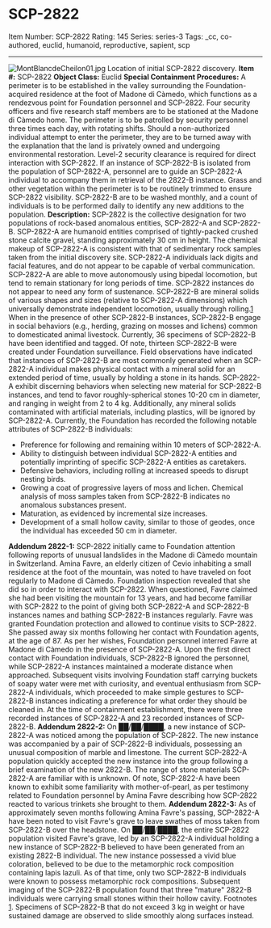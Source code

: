 # SCP-2822
Item Number: SCP-2822
Rating: 145
Series: series-3
Tags: _cc, co-authored, euclid, humanoid, reproductive, sapient, scp

---

![MontBlancdeCheilon01.jpg](https://scp-wiki.wdfiles.com/local--files/scp-2822/MontBlancdeCheilon01.jpg)
Location of initial SCP-2822 discovery.
**Item #:** SCP-2822
**Object Class:** Euclid
**Special Containment Procedures:** A perimeter is to be established in the valley surrounding the Foundation-acquired residence at the foot of Madone di Càmedo, which functions as a rendezvous point for Foundation personnel and SCP-2822.
Four security officers and five research staff members are to be stationed at the Madone di Càmedo home. The perimeter is to be patrolled by security personnel three times each day, with rotating shifts. Should a non-authorized individual attempt to enter the perimeter, they are to be turned away with the explanation that the land is privately owned and undergoing environmental restoration.
Level-2 security clearance is required for direct interaction with SCP-2822. If an instance of SCP-2822-B is isolated from the population of SCP-2822-A, personnel are to guide an SCP-2822-A individual to accompany them in retrieval of the 2822-B instance.
Grass and other vegetation within the perimeter is to be routinely trimmed to ensure SCP-2822 visibility. SCP-2822-B are to be washed monthly, and a count of individuals is to be performed daily to identify any new additions to the population.
**Description:** SCP-2822 is the collective designation for two populations of rock-based anomalous entities, SCP-2822-A and SCP-2822-B.
SCP-2822-A are humanoid entities comprised of tightly-packed crushed stone calcite gravel, standing approximately 30 cm in height. The chemical makeup of SCP-2822-A is consistent with that of sedimentary rock samples taken from the initial discovery site. SCP-2822-A individuals lack digits and facial features, and do not appear to be capable of verbal communication. SCP-2822-A are able to move autonomously using bipedal locomotion, but tend to remain stationary for long periods of time. SCP-2822 instances do not appear to need any form of sustenance.
SCP-2822-B are mineral solids of various shapes and sizes (relative to SCP-2822-A dimensions) which universally demonstrate independent locomotion, usually through rolling.[1](javascript:;) When in the presence of other SCP-2822-B instances, SCP-2822-B engage in social behaviors (e.g., herding, grazing on mosses and lichens) common to domesticated animal livestock. Currently, 36 specimens of SCP-2822-B have been identified and tagged. Of note, thirteen SCP-2822-B were created under Foundation surveillance.
Field observations have indicated that instances of SCP-2822-B are most commonly generated when an SCP-2822-A individual makes physical contact with a mineral solid for an extended period of time, usually by holding a stone in its hands. SCP-2822-A exhibit discerning behaviors when selecting new material for SCP-2822-B instances, and tend to favor roughly-spherical stones 10-20 cm in diameter, and ranging in weight from 2 to 4 kg. Additionally, any mineral solids contaminated with artificial materials, including plastics, will be ignored by SCP-2822-A.
Currently, the Foundation has recorded the following notable attributes of SCP-2822-B individuals:
  * Preference for following and remaining within 10 meters of SCP-2822-A.
  * Ability to distinguish between individual SCP-2822-A entities and potentially imprinting of specific SCP-2822-A entities as caretakers.
  * Defensive behaviors, including rolling at increased speeds to disrupt nesting birds.
  * Growing a coat of progressive layers of moss and lichen. Chemical analysis of moss samples taken from SCP-2822-B indicates no anomalous substances present.
  * Maturation, as evidenced by incremental size increases.
  * Development of a small hollow cavity, similar to those of geodes, once the individual has exceeded 50 cm in diameter.

**Addendum 2822-1:** SCP-2822 initially came to Foundation attention following reports of unusual landslides in the Madone di Càmedo mountain in Switzerland.
Amina Favre, an elderly citizen of Cevio inhabiting a small residence at the foot of the mountain, was noted to have traveled on foot regularly to Madone di Càmedo. Foundation inspection revealed that she did so in order to interact with SCP-2822. When questioned, Favre claimed she had been visiting the mountain for 13 years, and had become familiar with SCP-2822 to the point of giving both SCP-2822-A and SCP-2822-B instances names and bathing SCP-2822-B instances regularly.
Favre was granted Foundation protection and allowed to continue visits to SCP-2822. She passed away six months following her contact with Foundation agents, at the age of 87. As per her wishes, Foundation personnel interred Favre at Madone di Càmedo in the presence of SCP-2822-A.
Upon the first direct contact with Foundation individuals, SCP-2822-B ignored the personnel, while SCP-2822-A instances maintained a moderate distance when approached. Subsequent visits involving Foundation staff carrying buckets of soapy water were met with curiosity, and eventual enthusiasm from SCP-2822-A individuals, which proceeded to make simple gestures to SCP-2822-B instances indicating a preference for what order they should be cleaned in.
At the time of containment establishment, there were three recorded instances of SCP-2822-A and 23 recorded instances of SCP-2822-B.
**Addendum 2822-2:** On ██/██/████, a new instance of SCP-2822-A was noticed among the population of SCP-2822. The new instance was accompanied by a pair of SCP-2822-B individuals, possessing an unusual composition of marble and limestone. The current SCP-2822-A population quickly accepted the new instance into the group following a brief examination of the new 2822-B.
The range of stone materials SCP-2822-A are familiar with is unknown. Of note, SCP-2822-A have been known to exhibit some familiarity with mother-of-pearl, as per testimony related to Foundation personnel by Amina Favre describing how SCP-2822 reacted to various trinkets she brought to them.
**Addendum 2822-3:** As of approximately seven months following Amina Favre's passing, SCP-2822-A have been noted to visit Favre's grave to leave swathes of moss taken from SCP-2822-B over the headstone.
On ██/██/████, the entire SCP-2822 population visited Favre's grave, led by an SCP-2822-A individual holding a new instance of SCP-2822-B believed to have been generated from an existing 2822-B individual. The new instance possessed a vivid blue coloration, believed to be due to the metamorphic rock composition containing lapis lazuli. As of that time, only two SCP-2822-B individuals were known to possess metamorphic rock compositions.
Subsequent imaging of the SCP-2822-B population found that three "mature" 2822-B individuals were carrying small stones within their hollow cavity.
Footnotes
[1](javascript:;). Specimens of SCP-2822-B that do not exceed 3 kg in weight or have sustained damage are observed to slide smoothly along surfaces instead.